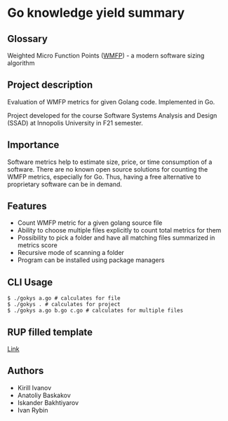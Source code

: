 # Go knowledge yield summary

## Glossary
Weighted Micro Function Points ([WMFP](https://en.wikipedia.org/wiki/Weighted_Micro_Function_Points)) - a modern software sizing algorithm

## Project description
Evaluation of WMFP metrics for given Golang code. Implemented in Go.

Project developed for the course Software Systems Analysis and Design (SSAD) at Innopolis University in F21 semester.

## Importance
Software metrics help to estimate size, price, or time consumption of a software. There are no known open source solutions for counting the WMFP metrics, especially for Go. Thus, having a free alternative to proprietary software can be in demand.

## Features
* Count WMFP metric for a given golang source file
* Ability to choose multiple files explicitly to count total metrics for them
* Possibility to pick a folder and have all matching files summarized in metrics score
* Recursive mode of scanning a folder
* Program can be installed using package managers

## CLI Usage
```console
$ ./gokys a.go # calculates for file
$ ./gokys . # calculates for project
$ ./gokys a.go b.go c.go # calculates for multiple files
```

## RUP filled template
[Link](https://docs.google.com/document/d/1su-LKhZ33DbZ898iwvInVrTbZTy12idO/edit?usp=sharing&ouid=106194539643127537689&rtpof=true&sd=true)

## Authors
* Kirill Ivanov
* Anatoliy Baskakov
* Iskander Bakhtiyarov
* Ivan Rybin
